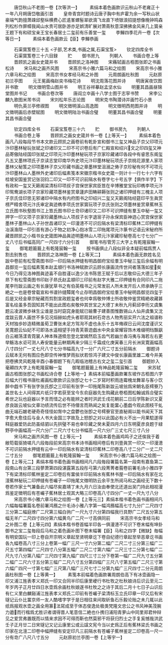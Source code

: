 <!-- { "loadSidebar": true } -->
　　唐岱秋山不老图一卷【次等洪一】
　　素绢本着色画款识云秋山不老雍正十一年八月朔唐岱敬画引首
　　皇帝青宫时题诗云唐子胸中有庐霍为余一写秋山状豪端气韵擅萧疎邱壑纵横费心匠逺峯螺髻翠欲滴飞龙直下喷银浪招提想像晚钟鸣森列松杉作屏幛我闻山水贵可居卧游亦足娯清旷展对萧斋秋意深拂拂金风来几上寳亲王题下有和硕宝亲王宝长春居士二玺前有乐善堂一玺
　　李鱓四季花卉一卷【次等日一】
　　素绢本着色画款云【臣】李鱓恭画







　　石渠寳笈卷三十五
<子部,艺术类,书画之属,石渠宝笈>
　　钦定四库全书
　　石渠寳笈卷三十六目録
　　贮
　　御书房九
　　列朝人
　　书画合卷上等
　　晋顾凯之画女史箴并书
　　晋顾凯之洛神图
　　宋蘓轼画古栢图张即之书画松诗
　　宋马和之画齐风图
　　宋髙宗书小雅六篇马和之绘图
　　宋高宗书小雅六章马和之绘图
　　宋高宗书女孝经马和之补图
　　元周朗画杜秋图
　　元赵原初兰亭图
　　元王冕画梅赵奕书梅花诗
　　明沈周落花图并诗
　　明唐寅夜饮图并书歌
　　明文徴明雪山图并书
　　明王谷祥摹赵孟坚水仙
　　明董其昌画昼锦堂图并书记
　　书画合卷次等
　　唐阎立夲画十八学士图于志寜书赞
　　宋李公麟九歌图米芾书词
　　宋刘松年乐志论图
　　明宋克书陶潜诗并画竹石小景
　　明仇英兰亭修禊图
　　明文徴明溪山高逸图
　　明文徴明西苑图并诗
　　明文徴明画后赤壁赋图
　　明文徴明陆治书画合璧
　　明董其昌书画合璧
　　明董其昌书画合璧















　　钦定四库全书
　　石渠宝笈卷三十六
　　贮
　　御书房九
　　列朝人
　　书画合卷上等
　　晋顾凯之画女史箴并书一卷【上等天一】
　　素绢本着色画凡八段每段节书本文款云顾凯之画卷前有乾卦宣和御书三玺又神品子京父印项元汴印墨林秘玩张斌之印诸印又二印不可识卷后有广仁殿宣和绍兴文之印四玺又神品寄傲陆经国印张斌之印项元汴印墨林秘玩项子京家珍藏诸印各段中有睿思东阁玺凡五又墨林项氏子京读志堂印南华外史项元汴印墨林秘玩项氏子京桃花源里人家项墨林父秘笈之印项墨林子京父珍藏书画之章墨林堂沮溺之俦子京珍秘有何不可项元汴印墨林山人墨林外史诸印后幅素笺本宋徽宗楷书女史箴一则计十一行七十六字有桂坡安国鉴赏记张羽钧二印又一印不可识前隔水有卷字七十号五字【俱作半字】下有政和一玺又天籁阁梁清标印项叔子宫保世家宾臣笪在辛博雅堂宝玩印檇李项元汴印鸳鸯湖长项子京家珍藏项墨林鉴赏章蘧庐田畴耕耨张则之诸印押缝有三槐主人项子京氏佳印思无邪诸印中隔水有内府图书之印绍兴二玺又天籁阁陆经筵印平生眞赏楞严精舍项元汴氏审定眞迹檇李项氏世家寳玩项子京氏张则之项墨林鉴赏章蕉林玉立氏图书秋壑图书江上笪氏图书印士竒印诸印又二印不可识押缝有羣玉中秘一玺又押字一印又项子京家珍藏墨林山人项叔子长字退宻子孙永保宾臣神逰心赏宫保世家墨林子墨林山人子孙世昌诸印又一印漫漶不可识后隔水有梁清标印蕉林二印押缝有冶溪渔隠一印引首有游心于物之初净心抱冰雪二印拖尾项元汴篆书记语云宋秘府所藏晋顾凯之小楷书女史箴图神品眞迹明墨林山人项元汴家藏珍秘卷高七寸七分广一丈八寸后书幅高同广一尺四寸六分引首
　　御笔书彤管芳三大字上有乾隆宸翰一玺
　　御笔题籖籖上有乾隆宸翰一玺
　　按书画俱止八段似非全本疑前幅爲贾人割去别售也
　　晋顾凯之洛神图一卷【上等天二】
　　素绢本着色画无款姓名见跋中卷前有松雪斋图书印一印后隔水押缝有明昌御府宝绘羣玉中秘三玺后余幅有明昌御览一玺后幅素笺本赵孟頫行书洛神赋款识云顾长康画流传世间者落落如星矣今日乃得见洛神图眞迹喜不自胜谨以逸少法书陈思王赋于后以志敬仰云大德三年子昻下有松雪斋图书印赵子昻氏赵孟頫印三印前有赵字大雅二印押缝有合同印凡二拖尾李衎跋云画之有长康犹草书之有伯英楷书之元常发前人所未发开后人师承确乎三絶之一也是卷曾载宣和书谱钤缝贉尾今止存明昌御府宝绘羣玉中秘明昌御览四玺于后是又经金章宗秘藏而剪割宣政题玺者也何幸爲敬仲博士所收敬仲鉴赏精絶收藏甚富名绘虽多吾固知其不能出此图右矣敬仲其世宝之大德丁未秋九月蓟邱李衎又虞集题云凌波微歩袜生尘谁是当时窈窕身能赋已输曹子建善图惟数锡山人仙井虞集又沈度跋云晋人画世不多见况烜赫如虎头者耶观其树石竒古人物秀丽实开六法之祖谱称天材独歩妙造精微虽荀卫曹张未足方驾洵不虚也永乐十五年脩禊日云间沈度谨识又吴寛题云仙妃不可即洛水遥相望手持青芙蓉逰戯水中央金翠耀容饰木难缀明珰飘飖白云裾荡漾青霓裳人神本殊道倐忽登北堂嫣然启玉齿气若幽兰香冯夷与海若左右更举觞洛水讵可测人寿安能量云軿期再来少隔三千霜成化庚寅春三月长洲吴寛画幅高八寸四分广一丈七尺八寸七分书幅高九寸一分广六尺二寸五分前隔水
　　御题诗云赋本无何有图应色即空传神惟梦雨拟状若惊鸿子建文中俊长康画里雄二难今并美把卷拂灵风乾隆辛酉小春御题下有几暇临池稽古右文之玺二玺引首
　　御题妙入毫顚四大字上有乾隆宸翰一玺
　　御笔题籖籖上有神品乾隆宸翰二玺
　　宋苏轼画古栢图张卽之书画松诗合卷【上等地一】素绢本前幅墨画款署东坡作古栢图六字后幅大行楷书唐杜甫画松歌款识云张卽之七十二岁冩时积雨连霉槐龙舞翠与客小饮醉中戯书下有张字张氏卽之三印前有张字一印拖尾陈新跋云坡翁爲宋朝名臣樗寮乃盖世名士人间得其片纸只字若获至宝今东俞庭器先生购藏此卷栢图松翰诚爲合璧实希世之玩也庭器以予言而惜之必有能辨之者时洪武壬戌花朝前二日后学陈新识又夏彦良跋云坡仙文章功绩流传后世不待僣言而熟闻之矣复能畱心墨戯今观此图枝干虬曲无端石皴老硬奇奇怪怪如胷中之盘鬱也张卽之号樗寮官至直秘阁以能书闻天下其字愈大愈佳后与金人书大金国三字故及上怒卽之对以此国必有火不出一月果騐遂得释庭器爱防此防虽结驷以先拱璧不易也幸珍藏之癸未夏四月六日东明夏彦良题于緑野亭中画幅高一尺六分广二尺六寸七分书幅高一尺六分广三丈七尺三寸八分
　　宋马和之画齐风图一卷【上等元一】
　　素绢本着色画鸡鸣子之还俟我于着敝笱载驱猗嗟凡六段毎段前宋高宗书本诗书画相间卷后有刘壹眞赏一印又一印漫漶不可识前隔水押缝有云中一印后隔水有梁清标印蕉林二印卷高八寸二分广一丈二尺二寸五分
　　御笔题籖籖上有乾隆宸翰一玺
　　宋高宗书小雅六篇马和之绘图一卷【上等元二】素绢本楷书着色画书画相间凡六段毎段署篇名第一段南有嘉鱼第二段南山有台第三段蓼萧第四段湛露第五段彤弓第六段菁菁者莪卷前署毛诗小雅四字下有梁清标印蕉林鉴定二印卷后有畱侯半印前隔水有蕉林书屋一印后隔水有家在北澶蕉林秘玩二印押缝有苍巗子一印拖尾文徴明防云余平生所阅马和之画经无下数十卷若作家士气兼备此六幅尽矣嘉靖丁未九月六日汝由奉使北还道出吴门持此相视漫爲鉴定徴明后有苍巗子蕉林居士观其大略三印卷高八寸四分广一丈一尺九寸八分
　　宋高宗书小雅六章马和之绘图一卷【上等元三】素绢本楷书着色画书画相间凡六幅每幅署篇名卷前署鸿鴈之什毛诗小雅八字第一幅鸿鴈幅高七寸九分广二尺四寸三分第二幅庭燎广二尺第三幅白驹广一尺九寸六分第四幅我行具野广二尺五分第五幅无羊广二尺四寸四分第六幅黄鸟广二尺一寸高俱同前
　　宋高宗书女孝经马和之补图二卷【上等元四】素绢本楷书卷首幅半印各一俱漫漶不可识下卷末幅有坤卦御书之宝二玺毎段后马和之着色画补图下卷末幅署【臣】马和之四字【微缺】毎幅有明安国玩一印上卷自开宗明义章起至贤明章讫下卷自纪德行章起至举恶章讫书画各九幅卷高八寸三分上卷第一幅广三尺一寸六分第二幅广二尺二寸三分第三幅广二尺五寸第四幅广二尺四寸八分第五幅广二尺二寸第六幅广二尺三寸二分第七幅广二尺九寸八分第八幅广三尺四寸第九幅广四尺三寸三分下卷第一幅广二尺九寸五分第二幅广二尺六寸五分第三幅广二尺八寸五分第四幅广三尺八寸第五幅广二尺三寸第六幅广四尺一寸第七幅广三尺第八幅广三尺七寸二分第九幅广三尺四寸二分元周朗画杜秋图一卷【上等黄一】
　　素笺本前幅着色画款署周朗伯高下有冰壶画隐一印又浦江旌表孝义郑氏一印又合同半印后康里巙行书杜牧之杜秋娘诗后识云至元二年岁丙子正月廿四日氷壶爲余画杜秋娘遂书杜牧之之诗于其后二月十七日子山识后有仁义里白麟谿浦江旌表孝义郑氏二印前有苍巗子梁清标玉立氏印章一印又后有宋璲记云仆比畱京师一友人酷嗜字学于是日相往来间取斫鱼石乐毅论贻之未几辄以此纸爲报观氷壶之画全用篆法冩成至于体态俊逸处极类梵隆文忠公之书风神美茂腕力遒而行楷爲尤胜识者谓得晋人笔意信二絶也仆携归浦阳青萝山中同里郑君仲辩见之爱赏弗置既而以情来求因不可得而靳也然莫邪干将获归烈士之手复奚憾哉洪武壬子正月廿二日宋璲记又记云康里公或云諡文宪今当以史爲正后有蕉林梁氏书画之印家在北澶二印卷中幅押缝有安定印凡三前隔水有苍巗子蕉林鉴定二印卷高一尺一分有竒广八尺八寸五分
　　元赵原初兰亭图一卷【上等宇一】

